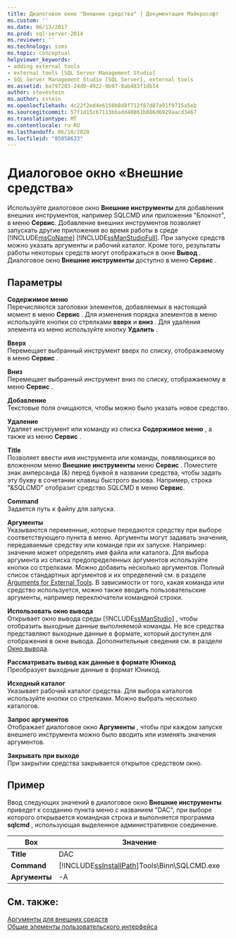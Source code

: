 ```yaml
---
title: Диалоговое окно "Внешние средства" | Документация Майкрософт
ms.custom: ''
ms.date: 06/13/2017
ms.prod: sql-server-2014
ms.reviewer: ''
ms.technology: ssms
ms.topic: conceptual
helpviewer_keywords:
- adding external tools
- external tools [SQL Server Management Studio]
- SQL Server Management Studio [SQL Server], external tools
ms.assetid: ba797203-24d0-4922-9b97-8ab483f1db14
author: stevestein
ms.author: sstein
ms.openlocfilehash: 4c22f2ed4e6150b8d8f712f87d87a91f9715a5eb
ms.sourcegitcommit: 57f1d15c67113bbadd40861b886d6929aacd3467
ms.translationtype: MT
ms.contentlocale: ru-RU
ms.lasthandoff: 06/18/2020
ms.locfileid: "85058633"
---
```

# <a name="external-tools-dialog-box"></a>Диалоговое окно «Внешние средства»
  Используйте диалоговое окно **Внешние инструменты** для добавления внешних инструментов, например SQLCMD или приложения "Блокнот", в меню **Сервис**. Добавление внешних инструментов позволяет запускать другие приложения во время работы в среде [!INCLUDE[msCoName](../includes/msconame-md.md)] [!INCLUDE[ssManStudioFull](../includes/ssmanstudiofull-md.md)]. При запуске средств можно указать аргументы и рабочий каталог. Кроме того, результаты работы некоторых средств могут отображаться в окне **Вывод** . Диалоговое окно **Внешние инструменты** доступно в меню **Сервис** .  
  
## <a name="options"></a>Параметры  
 **Содержимое меню**  
 Перечисляются заголовки элементов, добавляемых в настоящий момент в меню **Сервис** . Для изменения порядка элементов в меню используйте кнопки со стрелками **вверх** и **вниз** . Для удаления элемента из меню используйте кнопку **Удалить** .  
  
 **Вверх**  
 Перемещает выбранный инструмент вверх по списку, отображаемому в меню **Сервис** .  
  
 **Вниз**  
 Перемещает выбранный инструмент вниз по списку, отображаемому в меню **Сервис** .  
  
 **Добавление**  
 Текстовые поля очищаются, чтобы можно было указать новое средство.  
  
 **Удаление**  
 Удаляет инструмент или команду из списка **Содержимое меню** , а также из меню **Сервис** .  
  
 **Title**  
 Позволяет ввести имя инструмента или команды, появляющихся во вложенном меню **Внешние инструменты** меню **Сервис** . Поместите знак амперсанда (&) перед буквой в названии средства, чтобы задать эту букву в сочетании клавиш быстрого вызова. Например, строка "&SQLCMD" отобразит средство SQLCMD в меню **Сервис**.  
  
 **Command**  
 Задается путь к файлу для запуска.  
  
 **Аргументы**  
 Указываются переменные, которые передаются средству при выборе соответствующего пункта в меню. Аргументы могут задавать значения, передаваемые средству или команде при их запуске. Например: значение может определять имя файла или каталога. Для выбора аргумента из списка предопределенных аргументов используйте кнопки со стрелками. Можно добавить несколько аргументов. Полный список стандартных аргументов и их определений см. в разделе [Arguments for External Tools](menu-help/external-tools.md). В зависимости от того, какая команда или средство используется, можно также вводить пользовательские аргументы, например переключатели командной строки.  
  
 **Использовать окно вывода**  
 Открывает окно вывода среды [!INCLUDE[ssManStudio](../includes/ssmanstudio-md.md)] , чтобы отобразить выходные данные выполняемой команды. Не все средства представляют выходные данные в формате, который доступен для отображения в окне вывода. Дополнительные сведения см. в разделе [Окно вывода](../relational-databases/scripting/transact-sql-debugger-output-window.md).  
  
 **Рассматривать вывод как данные в формате Юникод**  
 Преобразует выходные данные в формат Юникод.  
  
 **Исходный каталог**  
 Указывает рабочий каталог средства. Для выбора каталогов используйте кнопки со стрелками. Можно выбрать несколько каталогов.  
  
 **Запрос аргументов**  
 Отображает диалоговое окно **Аргументы** , чтобы при каждом запуске внешнего инструмента можно было вводить или изменять значения аргументов.  
  
 **Закрывать при выходе**  
 При закрытии средства закрывается открытое средством окно.  
  
## <a name="example"></a>Пример  
 Ввод следующих значений в диалоговое окно **Внешние инструменты** приведет к созданию пункта меню с названием "DAC", при выборе которого открывается командная строка и выполняется программа **sqlcmd** , использующая выделенное административное соединение.  
  
|Box|Значение|  
|---------|-----------|  
|**Title**|DAC|  
|**Command**|[!INCLUDE[ssInstallPath](../includes/ssinstallpath-md.md)]Tools\Binn\SQLCMD.exe|  
|**Аргументы**|-A|  
  
## <a name="see-also"></a>См. также:  
 [Аргументы для внешних средств](menu-help/external-tools.md)   
 [Общие элементы пользовательского интерфейса](general-user-interface-elements.md)  
  
  
